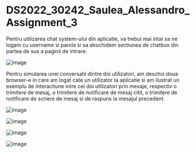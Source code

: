 # DS2022_30242_Saulea_Alessandro_Assignment_3

Pentru utilizarea chat system-ului din aplicatie, va trebui mai intai sa ne logam cu username si parola si sa deschidem sectiunea de chatbox din partea de sus a paginii de intrare.

![image](https://user-images.githubusercontent.com/74377027/212198910-cc9ab458-12f9-45b8-9940-93bb5fdceb79.png)

Pentru simularea unei conversatii dintre doi utilizatori, am deschis doua browser-e in care am logat cate un utilizator la aplicatie si am ilustrat un exemplu de interactiune intre cei doi utilizatori prin mesaje, respectiv o trimitere de mesaj, o trimitere de notificare de mesaj citit, o trimitere de notificare de scriere de mesaj si de raspuns la mesajul precedent.

![image](https://user-images.githubusercontent.com/74377027/212199373-d5ed2b2a-26b6-4ecc-ae32-9c82dd20a1fd.png)

![image](https://user-images.githubusercontent.com/74377027/212199459-4cfe35ee-c415-4974-9e7a-53c32baf3213.png)

![image](https://user-images.githubusercontent.com/74377027/212199533-c0baa7e8-d6dd-4b56-ae56-643ceb26a3e0.png)

![image](https://user-images.githubusercontent.com/74377027/212199596-4b61375c-8711-4b8e-83ca-d5e09e652a65.png)
